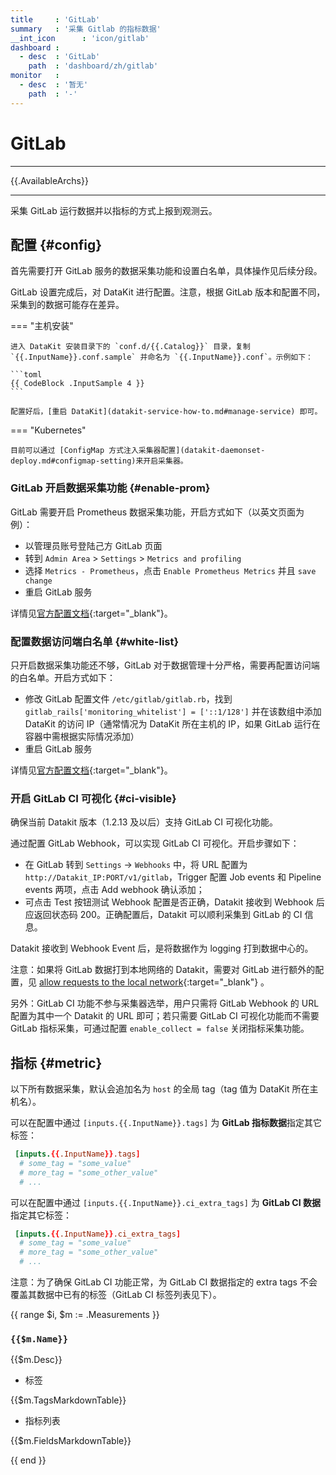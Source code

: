 ```yaml
---
title     : 'GitLab'
summary   : '采集 Gitlab 的指标数据'
__int_icon      : 'icon/gitlab'
dashboard :
  - desc  : 'GitLab'
    path  : 'dashboard/zh/gitlab'
monitor   :
  - desc  : '暂无'
    path  : '-'
---
```


<!-- markdownlint-disable MD025 -->
# GitLab
<!-- markdownlint-enable -->

---

{{.AvailableArchs}}

---

采集 GitLab 运行数据并以指标的方式上报到观测云。

## 配置 {#config}

首先需要打开 GitLab 服务的数据采集功能和设置白名单，具体操作见后续分段。

GitLab 设置完成后，对 DataKit 进行配置。注意，根据 GitLab 版本和配置不同，采集到的数据可能存在差异。

<!-- markdownlint-disable MD046 -->
=== "主机安装"

    进入 DataKit 安装目录下的 `conf.d/{{.Catalog}}` 目录，复制 `{{.InputName}}.conf.sample` 并命名为 `{{.InputName}}.conf`。示例如下：
    
    ```toml
    {{ CodeBlock .InputSample 4 }}
    ```

    配置好后，[重启 DataKit](datakit-service-how-to.md#manage-service) 即可。

=== "Kubernetes"

    目前可以通过 [ConfigMap 方式注入采集器配置](datakit-daemonset-deploy.md#configmap-setting)来开启采集器。
<!-- markdownlint-enable -->

### GitLab 开启数据采集功能 {#enable-prom}

GitLab 需要开启 Prometheus 数据采集功能，开启方式如下（以英文页面为例）：

- 以管理员账号登陆己方 GitLab 页面
- 转到 `Admin Area` > `Settings` > `Metrics and profiling`
- 选择 `Metrics - Prometheus`，点击 `Enable Prometheus Metrics` 并且 `save change`
- 重启 GitLab 服务

详情见[官方配置文档](https://docs.gitlab.com/ee/administration/monitoring/prometheus/gitlab_metrics.html#gitlab-prometheus-metrics){:target="_blank"}。

### 配置数据访问端白名单 {#white-list}

只开启数据采集功能还不够，GitLab 对于数据管理十分严格，需要再配置访问端的白名单。开启方式如下：

- 修改 GitLab 配置文件 `/etc/gitlab/gitlab.rb`，找到 `gitlab_rails['monitoring_whitelist'] = ['::1/128']` 并在该数组中添加 DataKit 的访问 IP（通常情况为 DataKit 所在主机的 IP，如果 GitLab 运行在容器中需根据实际情况添加）
- 重启 GitLab 服务

详情见[官方配置文档](https://docs.gitlab.com/ee/administration/monitoring/ip_whitelist.html){:target="_blank"}。

### 开启 GitLab CI 可视化 {#ci-visible}

确保当前 Datakit 版本（1.2.13 及以后）支持 GitLab CI 可视化功能。

通过配置 GitLab Webhook，可以实现 GitLab CI 可视化。开启步骤如下：

- 在 GitLab 转到 `Settings` -> `Webhooks` 中，将 URL 配置为 `http://Datakit_IP:PORT/v1/gitlab`，Trigger 配置 Job events 和 Pipeline events 两项，点击 Add webhook 确认添加；
- 可点击 Test 按钮测试 Webhook 配置是否正确，Datakit 接收到 Webhook 后应返回状态码 200。正确配置后，Datakit 可以顺利采集到 GitLab 的 CI 信息。

Datakit 接收到 Webhook Event 后，是将数据作为 logging 打到数据中心的。

注意：如果将 GitLab 数据打到本地网络的 Datakit，需要对 GitLab 进行额外的配置，见 [allow requests to the local network](https://docs.gitlab.com/ee/security/webhooks.html){:target="_blank"} 。

另外：GitLab CI 功能不参与采集器选举，用户只需将 GitLab Webhook 的 URL 配置为其中一个 Datakit 的 URL 即可；若只需要 GitLab CI 可视化功能而不需要 GitLab 指标采集，可通过配置 `enable_collect = false` 关闭指标采集功能。

## 指标 {#metric}

以下所有数据采集，默认会追加名为 `host` 的全局 tag（tag 值为 DataKit 所在主机名）。

可以在配置中通过 `[inputs.{{.InputName}}.tags]` 为 **GitLab 指标数据**指定其它标签：

``` toml
 [inputs.{{.InputName}}.tags]
  # some_tag = "some_value"
  # more_tag = "some_other_value"
  # ...
```

可以在配置中通过 `[inputs.{{.InputName}}.ci_extra_tags]` 为 **GitLab CI 数据**指定其它标签：

``` toml
 [inputs.{{.InputName}}.ci_extra_tags]
  # some_tag = "some_value"
  # more_tag = "some_other_value"
  # ...
```

注意：为了确保 GitLab CI 功能正常，为 GitLab CI 数据指定的 extra tags 不会覆盖其数据中已有的标签（GitLab CI 标签列表见下）。

{{ range $i, $m := .Measurements }}

### `{{$m.Name}}`

{{$m.Desc}}

- 标签

{{$m.TagsMarkdownTable}}

- 指标列表

{{$m.FieldsMarkdownTable}}

{{ end }}
